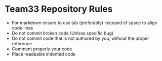 # Team33 Repository Rules 

* For markdown ensure to use tab (preferably)  insteand of space to align code lines
* Do not commit broken code (Unless specific bug)
* Do not commit code that is not authored by you, without the proper reference
* Comment properly your code
* Place readeable indented code 
